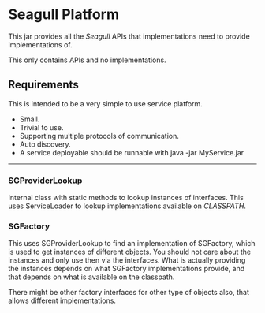 # Seagull Platform

This jar provides all the _Seagull_ APIs that implementations need to provide implementations of.

This only contains APIs and no implementations.

## Requirements

This is intended to be a very simple to use service platform.

- Small.
- Trivial to use.
- Supporting multiple protocols of communication.
- Auto discovery.
- A service deployable should be runnable with java -jar MyService.jar


----

### SGProviderLookup

Internal class with static methods to lookup instances of interfaces. This uses
ServiceLoader to lookup implementations available on _CLASSPATH_.

### SGFactory

This uses SGProviderLookup to find an implementation of SGFactory, which is used to get instances of different objects. You should not care about the instances and only use then via the interfaces. What is actually providing the instances depends on what SGFactory implementations provide, and that depends on what is available on the classpath.

There might be other factory interfaces for other type of objects also, that allows different implementations.
